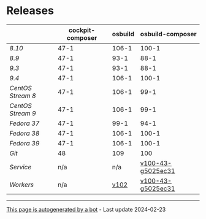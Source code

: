 # Releases
|       | cockpit-composer    | osbuild    | osbuild-composer    |
|-------|---------------------|------------|---------------------|
*8.10* | 47-1 | 106-1 | 100-1
*8.9* | 47-1 | 93-1 | 88-1
*9.3* | 47-1 | 93-1 | 88-1
*9.4* | 47-1 | 106-1 | 100-1
*CentOS Stream 8* | 47-1 | 106-1 | 99-1
*CentOS Stream 9* | 47-1 | 106-1 | 99-1
*Fedora 37* | 47-1 | 99-1 | 94-1
*Fedora 38* | 47-1 | 106-1 | 100-1
*Fedora 39* | 47-1 | 106-1 | 100-1
*Git* | 48 | 109 | 100
*Service* | n/a | n/a | [v100-43-g5025ec31](https://github.com/osbuild/osbuild-composer/compare/v100-43-g5025ec31...main)
*Workers* | n/a | [v102](https://github.com/osbuild/osbuild/compare/v102...main) | [v100-43-g5025ec31](https://github.com/osbuild/osbuild-composer/compare/v100-43-g5025ec31...main)

---

[This page is autogenerated by a bot](https://gitlab.cee.redhat.com/osbuild/guides-bot/-/blob/main/release_overview.py) - Last update 2024-02-23